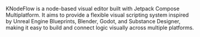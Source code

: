 KNodeFlow is a node-based visual editor built with Jetpack Compose Multiplatform.
It aims to provide a flexible visual scripting system inspired by Unreal Engine Blueprints, Blender, Godot, and Substance Designer, making it easy to build and connect logic visually across multiple platforms.
